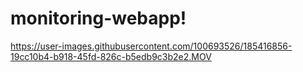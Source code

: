 # monitoring-webapp!


https://user-images.githubusercontent.com/100693526/185416856-19cc10b4-b918-45fd-826c-b5edb9c3b2e2.MOV

